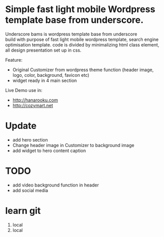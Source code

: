 Simple fast light mobile Wordpress template base from underscore.
=
Underscore bams is wordpress template base from underscore  
build with purpose of fast light mobile wordpress template, search engine optimisation template.
code is divided by minimalizing html class element, all design presentation set up in css.

Feature:
- Original Customizer from wordpress theme function (header image, logo, color, background, favicon etc)
- widget ready in 4 main section

Live Demo use in:
- http://hanarooku.com
- http://cozymart.net

Update
=
- add hero section
- Change header image in Customizer to background image
- add widget to hero content caption

TODO
=
- add video background function in header
- add social media 

learn git
=
1. local 
2. local 
